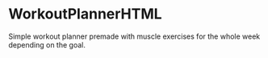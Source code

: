 # WorkoutPlannerHTML
Simple workout planner premade with muscle exercises for the whole week depending on the goal.

